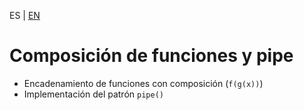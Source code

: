 <!-- MULTILANGUAJE MENU START -->
ES | [EN](https://lckpig.gitbook.io/practical-dev-handbook/typescript/functional-programming/function-composition-pipe.md)
<!-- MULTILANGUAJE MENU END -->

# Composición de funciones y pipe

- Encadenamiento de funciones con composición (`f(g(x))`)
- Implementación del patrón `pipe()` 